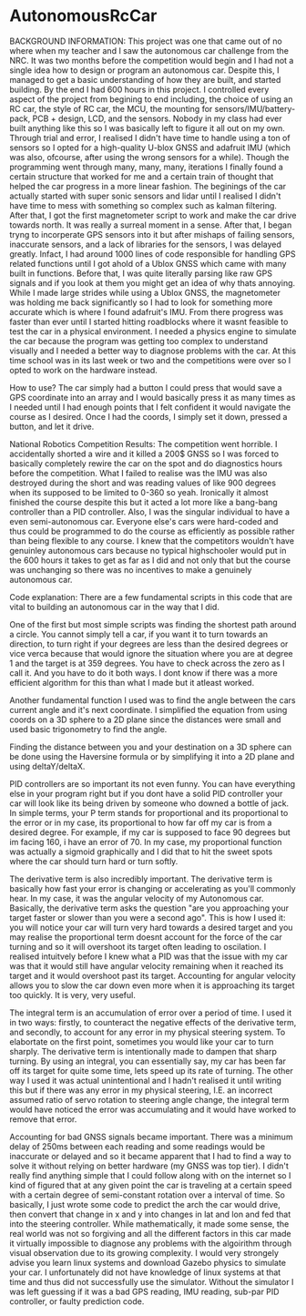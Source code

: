 # AutonomousRcCar

BACKGROUND INFORMATION:
This project was one that came out of no where when my teacher and I saw the autonomous car challenge from the NRC. It was two months before the competition would begin and I had not a single idea how to design or program an autonomous car. Despite this, I managed to get a basic understanding of how they are built, and started building. By the end I had 600 hours in this project. I controlled every aspect of the project from begining to end including, the choice of using an RC car, the style of RC car, the MCU, the mounting for sensors/IMU/battery-pack, PCB + design, LCD, and the sensors. Nobody in my class had ever built anything like this so I was basically left to figure it all out on my own. Through trial and error, I realised I didn't have time to handle using a ton of sensors so I opted for a high-quality U-blox GNSS and adafruit IMU (which was also, ofcourse, after using the wrong sensors for a while). Though the programming went through many, many, many, iterations I finally found a certain structure that worked for me and a certain train of thought that helped the car progress in a more linear fashion. The beginings of the car actually started with super sonic sensors and lidar until I realised I didn't have time to mess with something so complex such as kalman filtering. After that, I got the first magnetometer script to work and make the car drive towards north. It was really a surreal moment in a sense. After that, I began tryng to incorperate GPS sensors into it but after mishaps of failing sensors, inaccurate sensors, and a lack of libraries for the sensors, I was delayed greatly. Infact, I had around 1000 lines of code responsible for handling GPS related functions until I got ahold of a Ublox GNSS which came with many built in functions. Before that, I was quite literally parsing like raw GPS signals and if you look at them you might get an idea of why thats annoying. While I made large strides while using a Ublox GNSS, the magnetometer was holding me back significantly so I had to look for something more accurate which is where I found adafruit's IMU. From there progress was faster than ever until I started hitting roadblocks where it wasnt feasible to test the car in a physical environment. I needed a physics engine to simulate the car because the program was getting too complex to understand visually and I needed a better way to diagnose problems with the car. At this time school was in its last week or two and the competitions were over so I opted to work on the hardware instead. 

How to use? 
The car simply had a button I could press that would save a GPS coordinate into an array and I would basically press it as many times as I needed until I had enough points that I felt confident it would navigate the course as I desired. Once I had the coords, I simply set it down, pressed a button, and let it drive.

National Robotics Competition Results:
The competition went horrible. I accidentally shorted a wire and it killed a 200$ GNSS so I was forced to basically completely rewire the car on the spot and do diagnostics hours before the competition. What I failed to realise was the IMU was also destroyed during the short and was reading values of like 900  degrees when its supposed to be limited to 0-360 so yeah. Ironically it almost finished the course despite this but it acted a lot more like a bang-bang controller than a PID controller. Also, I was the singular individual to have a even semi-autonomous car. Everyone else's cars were hard-coded and thus could be programmed to do the course as efficiently as possible rather than being flexible to any course. I knew that the competitors wouldn't have genuinley autonomous cars because no typical highschooler would put in the 600 hours it takes to get as far as I did and not only that but the course was unchanging so there was no incentives to make a genuinely autonomous car. 

Code explanation: 
There are a few fundamental scripts in this code that are vital to building an autonomous car in the way that I did. 

One of the first but most simple scripts was finding the shortest path around a circle. You cannot simply tell a car, if you want it to turn towards an direction, to turn right if your degrees are less than the desired degrees or vice verca because that would ignore the situation where you are at degree 1 and the target is at 359 degrees. You have to check across the zero as I call it. And you have to do it both ways. I dont know if there was a more efficient algorithm for this than what I made but it atleast worked.

Another fundamental function I used was to find the angle between the cars current angle and it's next coordinate. I simplified the equation from using coords on a 3D sphere to a 2D plane since the distances were small and used basic trigonometry to find the angle. 

Finding the distance between you and your destination on a 3D sphere can be done using the Haversine formula or by simplifying it into a 2D plane and using deltaY/deltaX.

PID controllers are so important its not even funny. You can have everything else in your program right but if you dont have a solid PID controller your car will look like its being driven by someone who downed a bottle of jack. In simple terms, your P term stands for proportional and its proportional to the error or in my case, its proportional to how far off my car is from a desired degree. For example, if my car is supposed to face 90 degrees but im facing 160, i have an error of 70. In my case, my proportional function was actually a sigmoid graphically and I did that to hit the sweet spots where the car should turn hard or turn softly.

The derivative term is also incredibly important. The derivative term is basically how fast your error is changing or accelerating as you'll commonly hear. In my case, it was the angular velocity of my Autonomous car. Basically, the derivative term asks the question "are you approaching your target faster or slower than you were a second ago". This is how I used it: you will notice your car will turn very hard towards a desired target and you may realise the proportional term doesnt account for the force of the car turning and so it will overshoot its target often leading to oscilation. I realised intuitvely before I knew what a PID was that the issue with my car was that it would still have angular velocity remaining when it reached its target and it would overshoot past its target. Accounting for angular velocity allows you to slow the car down even more when it is approaching its target too quickly. It is very, very useful. 

The integral term is an accumulation of error over a period of time. I used it in two ways: firstly, to counteract the negative effects of the derivative term, and secondly, to account for any error in my physical steering system. To elabortate on the first point, sometimes you would like your car to turn sharply. The derivative term is intentionally made to dampen that sharp turning. By using an integral, you can essentially say, my car has been far off its target for quite some time, lets speed up its rate of turning. The other way I used it was actual unintentional and I hadn't realised it until writing this but if there was any error in my physical steering, I.E. an incorrect assumed ratio of servo rotation to steering angle change, the integral term would have noticed the error was accumulating and it would have worked to remove that error. 

Accounting for bad GNSS signals became important. There was a minimum delay of 250ms between each reading and some readings would be inaccurate or delayed and so it became apparent that I had to find a way to solve it without relying on better hardware (my GNSS was top tier). I didn't really find anything simple that I could follow along with on the internet so I kind of figured that at any given point the car is traveling at a certain speed with a certain degree of semi-constant rotation over a interval of time. So basically, I just wrote some code to predict the arch the car would drive, then convert that change in x and y into changes in lat and lon and fed that into the steering controller. While mathematically, it made some sense, the real world was not so forgiving and all the different factors in this car made it virtually impossible to diagnose any problems with the algoirithm through visual observation due to its growing complexity. I would very strongely advise you learn linux systems and download Gazebo physics to simulate your car. I unfortunately did not have knowledge of linux systems at that time and thus did not successfully use the simulator. Without the simulator I was left guessing if it was a bad GPS reading, IMU reading, sub-par PID controller, or faulty prediction code. 

